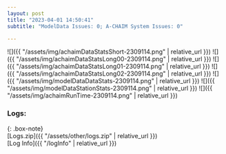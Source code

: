 ```yaml
---
layout: post
title: "2023-04-01 14:50:41"
subtitle: "ModelData Issues: 0; A-CHAIM System Issues: 0"

---
```


![]({{ "/assets/img/achaimDataStatsShort-2309114.png" | relative_url }})
![]({{ "/assets/img/achaimDataStatsLong00-2309114.png" | relative_url }})
![]({{ "/assets/img/achaimDataStatsLong01-2309114.png" | relative_url }})
![]({{ "/assets/img/achaimDataStatsLong02-2309114.png" | relative_url }})
![]({{ "/assets/img/modelDataDataStats-2309114.png" | relative_url }})
![]({{ "/assets/img/modelDataStationStats-2309114.png" | relative_url }})
![]({{ "/assets/img/achaimRunTime-2309114.png" | relative_url }})





### Logs:  
  
{: .box-note}  
[Logs.zip]({{ "/assets/other/logs.zip" | relative_url }})  
[Log Info]({{ "/logInfo" | relative_url }})  
